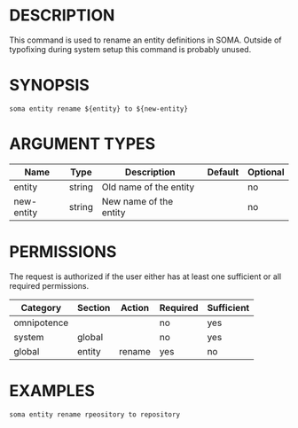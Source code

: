 # DESCRIPTION

This command is used to rename an entity definitions in SOMA. Outside of
typofixing during system setup this command is probably unused.

# SYNOPSIS

```
soma entity rename ${entity} to ${new-entity}
```

# ARGUMENT TYPES

Name | Type |     Description   | Default | Optional
 --- |  --- | ----------------- | ------- | --------
entity | string | Old name of the entity | | no
new-entity | string | New name of the entity | | no

# PERMISSIONS

The request is authorized if the user either has at least one
sufficient or all required permissions.

Category | Section | Action | Required | Sufficient
 ------- | ------- | ------ | -------- | ----------
omnipotence | | | no | yes
system | global | | no | yes
global | entity | rename | yes | no

# EXAMPLES

```
soma entity rename rpeository to repository
```
